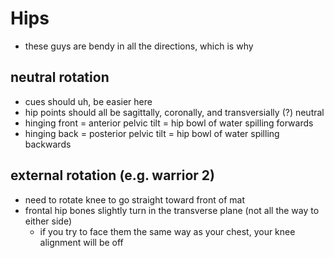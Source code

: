 # Hips
* these guys are bendy in all the directions, which is why

## neutral rotation 
* cues should uh, be easier here
* hip points should all be sagittally, coronally, and transversially (?) neutral
* hinging front = anterior pelvic tilt = hip bowl of water spilling forwards
* hinging back = posterior pelvic tilt = hip bowl of water spilling backwards 

## external rotation (e.g. warrior 2)
* need to rotate knee to go straight toward front of mat
* frontal hip bones slightly turn in the transverse plane (not all the way to either side)
  * if you try to face them the same way as your chest, your knee alignment will be off